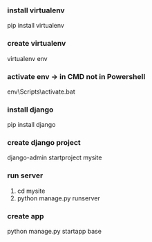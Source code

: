 ### install virtualenv

pip install virtualenv

### create virtualenv

virtualenv env

### activate env -> in CMD not in Powershell

env\Scripts\activate.bat

### install django

pip install django

### create django project

django-admin startproject mysite

### run server

1. cd mysite
2. python manage.py runserver

### create app

python manage.py startapp base
